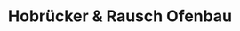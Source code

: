 ---
title: "Hobrücker & Rausch Ofenbau"
url: /rheinbach/hobruecker-und-rausch-ofenbau/
shop: Kamine & Öfen
---